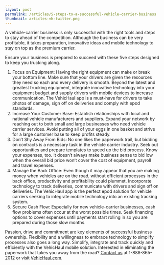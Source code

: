 ```yaml
---
layout: post
permalink: /articles/5-steps-to-a-successful-vehicle-carrier-business
thumbnail: articles-vh-twitter.png
---
```


A vehicle-carrier business is only successful with the right tools and steps to stay ahead of the competition. Although the business can be very profitable, it takes preparation, innovative ideas and mobile technology to stay on top as the premium carrier.

Ensure your business is prepared to succeed with these five steps designed to keep you trucking along.

1. Focus on Equipment: Having the right equipment can make or break your bottom line. Make sure that your drivers are given the resources they need so each and every delivery is smooth. Beyond the latest and greatest trucking equipment, integrate innovative technology into your equipment budget and supply drivers with mobile devices to increase communication. The VehicHaul app is a must-have for drivers to take photos of damage, sign off on deliveries and comply with epod standards.
2. Increase Your Customer Base: Establish relationships with local and national vehicle manufacturers and suppliers. Expand your network by reaching out to both small and large businesses who need vehicle carrier services. Avoid putting all of your eggs in one basket and strive for a large customer base to keep profits steady.
3. Don’t Shy Away From Bids: No one likes the paperwork trail, but bidding on contracts is a necessary task in the vehicle carrier industry. Seek out opportunities and prepare templates to speed up the bid process. Know your expenses, too. It doesn’t always make business sense to bid low when the overall bid price won’t cover the cost of equipment, payroll  and travel expenses.
4. Manage the Back Office: Even though it may appear that you are making money when vehicles are on the road, without efficient processes in the back office, productivity and profitability could plummet. Incorporate technology to track deliveries, communicate with drivers and sign off on deliveries. The VehicHaul app is the perfect epod solution for vehicle carriers seeking to integrate mobile technology into an existing tracking system.
5. Secure Cash Flow: Especially for new vehicle-carrier businesses, cash flow problems often occur at the worst possible times. Seek financing options to cover expenses until payments start rolling in so you are prepared during those slow months.

Passion, drive and commitment are key elements of successful business ownership. Flexibility and a willingness to embrace technology to simplify processes also goes a long way. Simplify, integrate and track quickly and efficiently with the VehicHaul mobile solution. Interested in eliminating the paperwork that takes you away from the road? [Contact us](http://www.vehichaul.com/contact "Contact Us") at 1-888-865-2012 or visit [VehicHaul.com](http://www.vehichaul.com/ "VehicHaul").
